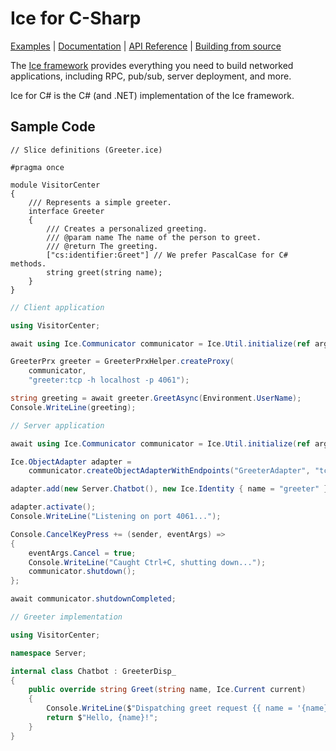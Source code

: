# Ice for C-Sharp

[Examples] | [Documentation] | [API Reference] | [Building from source]

The [Ice framework] provides everything you need to build networked applications,
including RPC, pub/sub, server deployment, and more.

Ice for C# is the C# (and .NET) implementation of the Ice framework.

## Sample Code

```slice
// Slice definitions (Greeter.ice)

#pragma once

module VisitorCenter
{
    /// Represents a simple greeter.
    interface Greeter
    {
        /// Creates a personalized greeting.
        /// @param name The name of the person to greet.
        /// @return The greeting.
        ["cs:identifier:Greet"] // We prefer PascalCase for C# methods.
        string greet(string name);
    }
}
```

```csharp
// Client application

using VisitorCenter;

await using Ice.Communicator communicator = Ice.Util.initialize(ref args);

GreeterPrx greeter = GreeterPrxHelper.createProxy(
    communicator,
    "greeter:tcp -h localhost -p 4061");

string greeting = await greeter.GreetAsync(Environment.UserName);
Console.WriteLine(greeting);
```

```csharp
// Server application

await using Ice.Communicator communicator = Ice.Util.initialize(ref args);

Ice.ObjectAdapter adapter =
    communicator.createObjectAdapterWithEndpoints("GreeterAdapter", "tcp -p 4061");

adapter.add(new Server.Chatbot(), new Ice.Identity { name = "greeter" });

adapter.activate();
Console.WriteLine("Listening on port 4061...");

Console.CancelKeyPress += (sender, eventArgs) =>
{
    eventArgs.Cancel = true;
    Console.WriteLine("Caught Ctrl+C, shutting down...");
    communicator.shutdown();
};

await communicator.shutdownCompleted;
```

```csharp
// Greeter implementation

using VisitorCenter;

namespace Server;

internal class Chatbot : GreeterDisp_
{
    public override string Greet(string name, Ice.Current current)
    {
        Console.WriteLine($"Dispatching greet request {{ name = '{name}' }}");
        return $"Hello, {name}!";
    }
}
```

[Examples]: https://github.com/zeroc-ice/ice-demos/tree/main/csharp
[Documentation]: https://doc.zeroc.com/ice/3.7
[API Reference]: https://code.zeroc.com/ice/main/api/csharp/index.html
[Building from source]: ./BUILDING.md
[Ice framework]: https://github.com/zeroc-ice/ice
